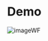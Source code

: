 # Demo
![imageWF](https://github.com/pnntruongg/Weather-App/assets/111707286/242fe98e-ac56-460a-8bb6-267913d6a777)

